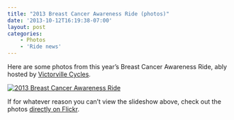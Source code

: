 ```yaml
---
title: "2013 Breast Cancer Awareness Ride (photos)"
date: '2013-10-12T16:19:38-07:00'
layout: post
categories:
    - Photos
    - 'Ride news'
---
```


Here are some photos from this year’s Breast Cancer Awareness Ride, ably hosted by [Victorville Cycles](http://victorvillecycles.com/).  
  
[![2013 Breast Cancer Awareness Ride](https://farm4.staticflickr.com/3716/10234875685_e8359e58b3_z.jpg)](https://www.flickr.com/photos/gregraven/albums/72157636480330123 "2013 Breast Cancer Awareness Ride")<script async="" charset="utf-8" src="//embedr.flickr.com/assets/client-code.js"></script>

If for whatever reason you can’t view the slideshow above, check out the photos [directly on Flickr](https://www.flickr.com/photos/gregraven/sets/72157636480330123/).